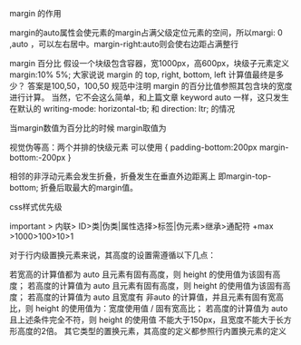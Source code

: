 margin 的作用

margin的auto属性会使元素的margin占满父级定位元素的空间，所以margi: 0 ,auto ，可以左右居中。margin-right:auto则会使右边距占满整行


margin  百分比 
假设一个块级包含容器，宽1000px，高600px，块级子元素定义 margin:10% 5%; 大家说说 margin 的 top, right, bottom, left 计算值最终是多少？
答案是100,50，100,50
规范中注明 margin 的百分比值参照其包含块的宽度进行计算。
当然，它不会这么简单，和上篇文章 keyword auto 一样，这只发生在默认的 writing-mode: horizontal-tb; 和 direction: ltr; 的情况

当margin数值为百分比的时候 margin取值为


视觉伪等高：两个并排的快级元素
可以使用
{
    padding-bottom:200px
    margin-bottom:-200px
}

相邻的非浮动元素会发生折叠，折叠发生在垂直外边距离上 即margin-top-bottom; 折叠后取最大的margin值。



css样式优先级 

important > 内联> ID>类|伪类|属性选择>标签|伪元素>继承>通配符
   +max     >1000>100>10>1 



对于行内级置换元素来说，其高度的设置需遵循以下几点：

若宽高的计算值都为 auto 且元素有固有高度，则 height 的使用值为该固有高度；
若高度的计算值为 auto 且元素有固有高度，则 height 的使用值为该固有高度；
若高度的计算值为 auto 且宽度有 非auto 的计算值，并且元素有固有宽高比，则 height 的使用值为：宽度使用值 / 固有宽高比；
若高度的计算值为 auto 且上述条件完全不符，则 height 的使用值 不能大于150px，且宽度不能大于长方形高度的2倍。
其它类型的置换元素，其高度的定义都参照行内置换元素的定义